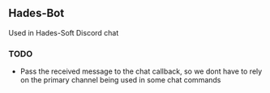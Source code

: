 ## Hades-Bot
Used in Hades-Soft Discord chat

### TODO

- Pass the received message to the chat callback, so we dont have to rely on the primary channel being used in some chat commands
